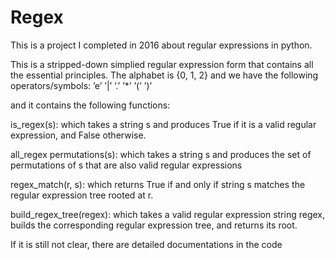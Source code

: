 # Regex
This is a project I completed in 2016 about regular expressions in python.

This is a stripped-down simplied regular expression form that contains all the essential principles.
The alphabet is {0, 1, 2} and we have the following operators/symbols:
’e’ 
’|’ 
’.’ 
’*’ 
’(’ 
’)’ 

and it contains the following functions:

is_regex(s): which takes a string s and produces True if it is a valid regular expression, and False otherwise.

all_regex permutations(s): which takes a string s and produces the set of permutations of s
that are also valid regular expressions

regex_match(r, s): which returns True if and only if string s matches the regular expression
tree rooted at r.

build_regex_tree(regex): which takes a valid regular expression string regex, builds the corresponding
regular expression tree, and returns its root.


If it is still not clear, there are detailed documentations in the code

